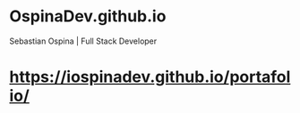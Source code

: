 
# OspinaDev.github.io
Sebastian Ospina | Full Stack Developer
# https://iospinadev.github.io/portafolio/